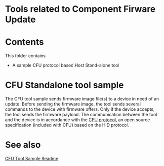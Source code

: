 # Tools related to Component Firware Update
# Contents
This folder contains 
- A sample CFU protocol based Host Stand-alone tool

# CFU Standalone tool sample

The CFU tool sample sends firmware image file(s) to a device in need of an update. Before sending the firmware image, the tool sends several commands to the device with firmware offers. Only if the device accepts, the tool sends the firmware payload. The communication between the tool and the device is in accordance with the [CFU protocol](https://github.com/Microsoft/CFU/tree/master/Documentation/CFU-Protocol), an open source specification (included with CFU) based on the HID protocol.

# See also
[CFU Tool Sample Readme](https://github.com/Microsoft/CFU/blob/master/Tools/ComponentFirmwareUpdateStandAloneToolSample/README.md)
